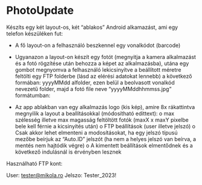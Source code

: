 # PhotoUpdate
Készíts egy két layout-os, két “ablakos” Android alkamazást, ami egy telefon készüléken fut:
-	A fő layout-on a felhasználó beszkennel egy vonalkódot (barcode) 
-	Ugyanazon a layout-on készít egy fotót (megnyitja a kamera alkalmazást és a fotó rögzítése után behozza a képet az alkalmazásba), utána egy gombot megnyomva a felhasználó lekicsinyítve a beállított méretre feltölti egy FTP folderbe (lásd az elérési adatokat lennebb) a következő formában: yyyyMMdd alfolder, ezen belül a beolvasott vonalkód nevezetű folder, majd a fotó file neve “yyyyMMddhhmmss.jpg” formátumban:
 

-	Az app ablakban van egy alkalmazás logo (kis kép), amire 8x rákattintva megnyilik a layout a  beallításokkal (módosítható edittext): 
o	max szélesség illetve max magasság feltöltött fotók (maxX x maxY pixelbe bele kell férnie a kicsinyítés után)
o	FTP beállítások (user illetve jelszó)
o	Csak akkor lehet elmenteni a modosításokat, ha egy jelszó típusú mezőbe beírjuk az “Auto.ID” jelszót (ha nem a helyes jelszó van beírva, a mentés nem hajtódik végre)
o	A kimentett beállítások elmentődnek és a következő indulásnál is érvényben lesznek

Használható FTP kont:
 
User: 	tester@mikola.ro
Jelszo: 	Tester_2023!
